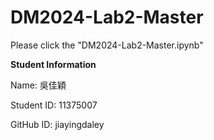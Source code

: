 # DM2024-Lab2-Master
Please click the "DM2024-Lab2-Master.ipynb"

**Student Information**

Name: 吳佳穎

Student ID: 11375007

GitHub ID: jiayingdaley
